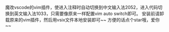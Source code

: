 魔改vscode的vim插件，使进入注释时自动切换到中文输入法2052，进入代码切换到英文输入法1033，只需要像原来一样配置vim auto switch即可。
安装前请卸载原来的vim插件，然后用vsix文件本地安装即可~~
方便的话点个star哦，爱你~~
